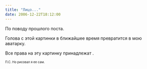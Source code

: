 ```yaml
---
title: "Лицо..."
date: 2006-12-22T18:12:00
---
```


По поводу прошлого поста.

Голова с этой картинки в ближайшее время превратится в мою аватарку.

Все права на эту картинку принадлежат <lj user="life_in_moment">.

<FONT size=1>П.С. Но рисовал я ее сам.</FONT>
